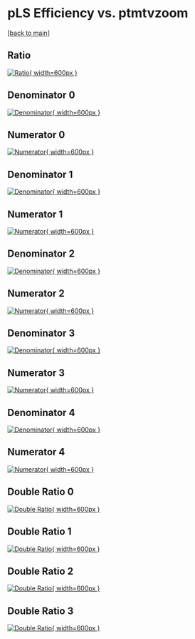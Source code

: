 # pLS Efficiency vs. ptmtvzoom

[[back to main](./)]



## Ratio

[![Ratio](../mtv/var/pLS_base_321_1_eff_ptmtvzoom.png){ width=600px }](../mtv/var/pLS_base_321_1_eff_ptmtvzoom.pdf)

## Denominator 0

[![Denominator](../mtv/den/pLS_base_321_1_eff_ptmtvzoom_den0.png){ width=600px }](../mtv/den/pLS_base_321_1_eff_ptmtvzoom_den0.pdf)

## Numerator 0

[![Numerator](../mtv/num/pLS_base_321_1_eff_ptmtvzoom_num0.png){ width=600px }](../mtv/num/pLS_base_321_1_eff_ptmtvzoom_num0.pdf)

## Denominator 1

[![Denominator](../mtv/den/pLS_base_321_1_eff_ptmtvzoom_den1.png){ width=600px }](../mtv/den/pLS_base_321_1_eff_ptmtvzoom_den1.pdf)

## Numerator 1

[![Numerator](../mtv/num/pLS_base_321_1_eff_ptmtvzoom_num1.png){ width=600px }](../mtv/num/pLS_base_321_1_eff_ptmtvzoom_num1.pdf)

## Denominator 2

[![Denominator](../mtv/den/pLS_base_321_1_eff_ptmtvzoom_den2.png){ width=600px }](../mtv/den/pLS_base_321_1_eff_ptmtvzoom_den2.pdf)

## Numerator 2

[![Numerator](../mtv/num/pLS_base_321_1_eff_ptmtvzoom_num2.png){ width=600px }](../mtv/num/pLS_base_321_1_eff_ptmtvzoom_num2.pdf)

## Denominator 3

[![Denominator](../mtv/den/pLS_base_321_1_eff_ptmtvzoom_den3.png){ width=600px }](../mtv/den/pLS_base_321_1_eff_ptmtvzoom_den3.pdf)

## Numerator 3

[![Numerator](../mtv/num/pLS_base_321_1_eff_ptmtvzoom_num3.png){ width=600px }](../mtv/num/pLS_base_321_1_eff_ptmtvzoom_num3.pdf)

## Denominator 4

[![Denominator](../mtv/den/pLS_base_321_1_eff_ptmtvzoom_den4.png){ width=600px }](../mtv/den/pLS_base_321_1_eff_ptmtvzoom_den4.pdf)

## Numerator 4

[![Numerator](../mtv/num/pLS_base_321_1_eff_ptmtvzoom_num4.png){ width=600px }](../mtv/num/pLS_base_321_1_eff_ptmtvzoom_num4.pdf)

## Double Ratio 0

[![Double Ratio](../mtv/ratio/pLS_base_321_1_eff_ptmtvzoom_ratio0.png){ width=600px }](../mtv/ratio/pLS_base_321_1_eff_ptmtvzoom_ratio0.pdf)

## Double Ratio 1

[![Double Ratio](../mtv/ratio/pLS_base_321_1_eff_ptmtvzoom_ratio1.png){ width=600px }](../mtv/ratio/pLS_base_321_1_eff_ptmtvzoom_ratio1.pdf)

## Double Ratio 2

[![Double Ratio](../mtv/ratio/pLS_base_321_1_eff_ptmtvzoom_ratio2.png){ width=600px }](../mtv/ratio/pLS_base_321_1_eff_ptmtvzoom_ratio2.pdf)

## Double Ratio 3

[![Double Ratio](../mtv/ratio/pLS_base_321_1_eff_ptmtvzoom_ratio3.png){ width=600px }](../mtv/ratio/pLS_base_321_1_eff_ptmtvzoom_ratio3.pdf)

